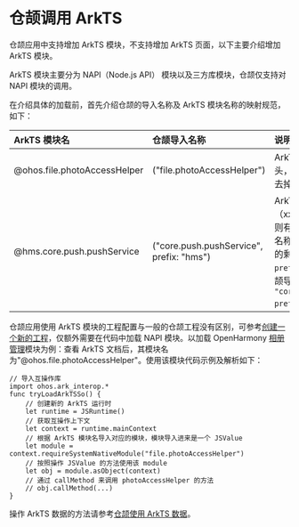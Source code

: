 # 仓颉调用 ArkTS

仓颉应用中支持增加 ArkTS 模块，不支持增加 ArkTS 页面，以下主要介绍增加 ArkTS 模块。

ArkTS 模块主要分为 NAPI（Node.js API） 模块以及三方库模块，仓颉仅支持对 NAPI 模块的调用。

在介绍具体的加载前，首先介绍仓颉的导入名称及 ArkTS 模块名称的映射规范，如下：

| ArkTS 模块名                 | 仓颉导入名称                             | 说明                                                         |
| :--------------------------- | :--------------------------------------- | :----------------------------------------------------------- |
| @ohos.file.photoAccessHelper | ("file.photoAccessHelper")               | ArkTS 模块名以 @ohos 开头，则仓颉导入名称只需要去掉前缀 "@ohos."。 |
| @hms.core.push.pushService   | ("core.push.pushService", prefix: "hms") | ArkTS 模块名以 @xxx （xxx 不为 ohos） 开头，则有两个导入名称，第一个名称为模块名去掉 "@xxx." 的剩余部分，第二个参数为 `prefix: "xxx"`。该例的仓颉导入名称为 `"core.push.pushService", prefix: "hms"`。 |

仓颉应用使用 ArkTS 模块的工程配置与一般的仓颉工程没有区别，可参考[创建一个新的工程](https://docs.openharmony.cn/pages/v5.1/zh-cn/application-dev/quick-start/start-with-ets-stage.md)，仅额外需要在代码中加载 NAPI 模块。以加载 OpenHarmony [相册管理](https://docs.openharmony.cn/pages/v5.1/zh-cn/application-dev/reference/apis-media-library-kit/js-apis-photoAccessHelper.md)模块为例：查看 ArkTS 文档后，其模块名为"@ohos.file.photoAccessHelper"。使用该模块代码示例及解析如下：

```cangjie
// 导入互操作库
import ohos.ark_interop.*
func tryLoadArkTSSo() {
    // 创建新的 ArkTS 运行时
    let runtime = JSRuntime()
    // 获取互操作上下文
    let context = runtime.mainContext
    // 根据 ArkTS 模块名导入对应的模块，模块导入进来是一个 JSValue
    let module = context.requireSystemNativeModule("file.photoAccessHelper")
    // 按照操作 JSValue 的方法使用该 module
    let obj = module.asObject(context)
    // 通过 callMethod 来调用 photoAccessHelper 的方法
    // obj.callMethod(...)
}
```

操作 ArkTS 数据的方法请参考[仓颉使用 ArkTS 数据](./operating_ArkTS_data.md)。

